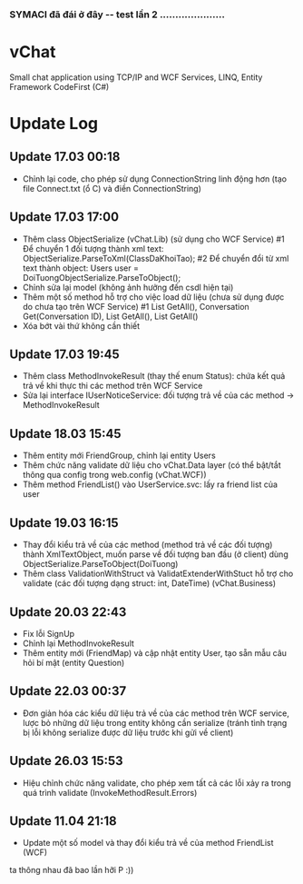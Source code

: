 ### SYMACI đã đái ở đây -- test lần 2 .....................

vChat
=====
Small chat application using TCP/IP and WCF Services, LINQ, Entity Framework CodeFirst (C#)

Update Log
======

Update 17.03 00:18
-----
+ Chỉnh lại code, cho phép sử dụng ConnectionString linh động hơn (tạo file Connect.txt (ổ C) và điền ConnectionString)

Update 17.03 17:00
-----
- Thêm class ObjectSerialize (vChat.Lib) (sử dụng cho WCF Service)
#1 Để chuyển 1 đối tượng thành xml text: ObjectSerialize<TenClass>.ParseToXml(ClassDaKhoiTao);
#2 Để chuyển đổi từ xml text thành object: Users user = DoiTuongObjectSerialize.ParseToObject();
- Chỉnh sửa lại model (không ảnh hưởng đến csdl hiện tại)
- Thêm một số method hỗ trợ cho việc load dữ liệu (chưa sử dụng được do chưa tạo trên WCF Service)
#1 List<Users> GetAll(), Conversation Get(Conversation ID), List<Conversation> GetAll(), List<Question> GetAll()
- Xóa bớt vài thứ không cần thiết

Update 17.03 19:45
-----
- Thêm class MethodInvokeResult (thay thế enum Status): chứa kết quả trả về khi thực thi các method trên WCF Service
- Sửa lại interface IUserNoticeService: đối tượng trả về của các method -> MethodInvokeResult

Update 18.03 15:45
-----
- Thêm entity mới FriendGroup, chỉnh lại entity Users
- Thêm chức năng validate dữ liệu cho vChat.Data layer (có thể bật/tắt thông qua config trong web.config (vChat.WCF))
- Thêm method FriendList() vào UserService.svc: lấy ra friend list của user

Update 19.03 16:15
-----
- Thay đổi kiểu trả về của các method (method trả về các đối tượng) thành XmlTextObject, muốn parse về đối tượng ban đầu (ở client) dùng ObjectSerialize<Kieu>.ParseToObject(DoiTuong)
- Thêm class ValidationWithStruct và ValidatExtenderWithStuct hỗ trợ cho validate (các đối tượng dạng struct: int, DateTime) (vChat.Business)

Update 20.03 22:43
-----
- Fix lỗi SignUp
- Chỉnh lại MethodInvokeResult
- Thêm entity mới (FriendMap) và cập nhật entity User, tạo sẵn mẫu câu hỏi bí mật (entity Question)

Update 22.03 00:37
-----
- Đơn giản hóa các kiểu dữ liệu trả về của các method trên WCF service, lược bỏ những dữ liệu trong entity không cần serialize (tránh tình trạng bị lỗi không serialize được dữ liệu trước khi gửi về client)

Update 26.03 15:53
-----
- Hiệu chỉnh chức năng validate, cho phép xem tất cả các lỗi xảy ra trong quá trình validate (InvokeMethodResult.Errors)

Update 11.04 21:18
-----
- Update một số model và thay đổi kiểu trả về của method FriendList (WCF)

ta thông nhau đã bao lần hỡi P :))
